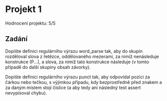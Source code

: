 # Projekt 1
Hodnocení projektu: 5/5
## Zadání
Dopište definici regulárního výrazu word_parse tak, aby do skupin rozděloval slova z řetězce, oddělovaného mezerami, za nimiž nenásleduje konstrukce (P...), a slova, za nimiž tato konstrukce následuje (v tomto případě do další skupiny obsah závorky).

Dopište definici regulárního výrazu punct tak, aby odpovídal pozici za čárkou nebo tečkou, s výjimkou případu, kdy bezprostředně před znakem a za daným místem stojí číslice (a aby tedy ani následný test assert nevypisoval chybu).
